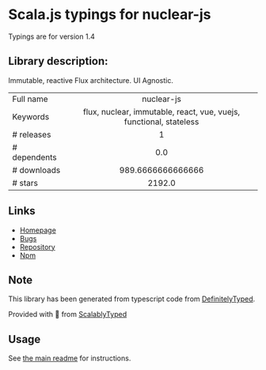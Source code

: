 
# Scala.js typings for nuclear-js

Typings are for version 1.4

## Library description:
Immutable, reactive Flux architecture. UI Agnostic.

|                    |                 |
| ------------------ | :-------------: |
| Full name          | nuclear-js |
| Keywords           | flux, nuclear, immutable, react, vue, vuejs, functional, stateless |
| # releases         | 1 |
| # dependents       | 0.0 |
| # downloads        | 989.6666666666666 |
| # stars            | 2192.0 |

## Links
- [Homepage](https://github.com/optimizely/nuclear-js)
- [Bugs](https://github.com/optimizely/nuclear-js/issues)
- [Repository](https://github.com/optimizely/nuclear-js)
- [Npm](https://www.npmjs.com/package/nuclear-js)
    


## Note
This library has been generated from typescript code from [DefinitelyTyped](https://definitelytyped.org).

Provided with :purple_heart: from [ScalablyTyped](https://github.com/oyvindberg/ScalablyTyped)

## Usage
See [the main readme](../../readme.md) for instructions.


